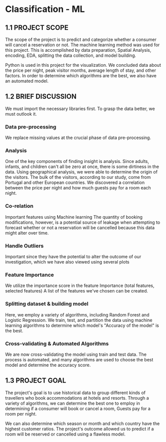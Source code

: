 # Classification - ML

## 1.1 PROJECT SCOPE

The scope of the project is to predict and categorize whether a consumer will cancel a reservation or not. 
The machine learning method was used for this project. 
This is accomplished by data preparation, Spatial Analysis, encoding, EDA, splitting the data collection, and model building. 

Python is used in this project for the visualization. 
We concluded data about the price per night, peak visitor months, average length of stay, and other factors.
In order to determine which algorithms are the best, we also have an automated model.



## 1.2 BRIEF DISCUSSION

We must import the necessary libraries first. To grasp the data better, we must outlook it.


### Data pre-processing

We replace missing values at the crucial phase of data pre-processing.

### Analysis

One of the key components of finding insight is analysis.
Since adults, infants, and children can't all be zero at once, there is some dirtiness in the data.
Using geographical analysis, we were able to determine the origin of the visitors.
The bulk of the visitors, according to our study, come from Portugal and other European countries.
We discovered a correlation between the price per night and how much guests pay for a room each night.

### Co-relation

Important features using Machine learning
The quantity of booking modifications, however, is a potential source of leakage when attempting to forecast whether or not a reservation will be cancelled because this data might alter over time.

### Handle Outliers

Important since they have the potential to alter the outcome of our investigation, which we have also viewed using several plots

### Feature Importance

We utilize the importance score in the feature Importance (total features, selected features)
A list of the features we've chosen can be created.

### Splitting dataset & building model

Here, we employ a variety of algorithms, including Random Forest and Logistic Regression.
We train, test, and partition the data using machine learning algorithms to determine which model's "Accuracy of the model" is the best.

### Cross-validating & Automated Algorithms

We are now cross-validating the model using train and test data.
The process is automated, and many algorithms are used to choose the best model and determine the accuracy score.



## 1.3 PROJECT GOAL

The project's goal is to use historical data to group different kinds of travellers who book accommodations at hotels and resorts.
Through a variety of algorithms, we can determine the best one to employ in determining if a consumer will book or cancel a room, Guests pay for a room per night.

We can also determine which season or month and which country have the highest customer ratios.
The project's outcome allowed us to predict if a room will be reserved or cancelled using a flawless model.
